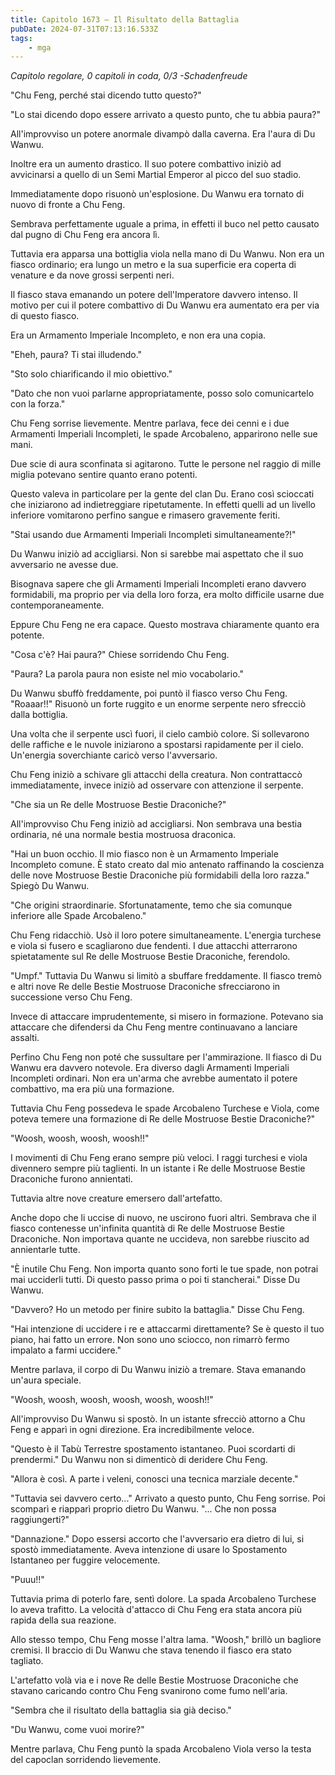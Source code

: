 ```yaml
---
title: Capitolo 1673 – Il Risultato della Battaglia
pubDate: 2024-07-31T07:13:16.533Z
tags:
    - mga
---
```



<em>Capitolo regolare,
0 capitoli in coda, 0/3
-Schadenfreude</em>


"Chu Feng, perché stai dicendo tutto questo?"


"Lo stai dicendo dopo essere arrivato a questo punto, che tu abbia paura?"


All'improvviso un potere anormale divampò dalla caverna. Era l'aura di Du Wanwu.


Inoltre era un aumento drastico. Il suo potere combattivo iniziò ad avvicinarsi a quello di un Semi Martial Emperor al picco del suo stadio.


Immediatamente dopo risuonò un'esplosione. Du Wanwu era tornato di nuovo di fronte a Chu Feng.


Sembrava perfettamente uguale a prima, in effetti il buco nel petto causato dal pugno di Chu Feng era ancora lì.


Tuttavia era apparsa una bottiglia viola nella mano di Du Wanwu. Non era un fiasco ordinario; era lungo un metro e la sua superficie era coperta di venature e da nove grossi serpenti neri.


Il fiasco stava emanando un potere dell'Imperatore davvero intenso. Il motivo per cui il potere combattivo di Du Wanwu era aumentato era per via di questo fiasco.


Era un Armamento Imperiale Incompleto, e non era una copia.


"Eheh, paura? Ti stai illudendo."


"Sto solo chiarificando il mio obiettivo."


"Dato che non vuoi parlarne appropriatamente, posso solo comunicartelo con la forza."


Chu Feng sorrise lievemente. Mentre parlava, fece dei cenni e i due Armamenti Imperiali Incompleti, le spade Arcobaleno, apparirono nelle sue mani.


Due scie di aura sconfinata si agitarono. Tutte le persone nel raggio di mille miglia potevano sentire quanto erano potenti.


Questo valeva in particolare per la gente del clan Du. Erano così scioccati che iniziarono ad indietreggiare ripetutamente. In effetti quelli ad un livello inferiore vomitarono perfino sangue e rimasero gravemente feriti.


"Stai usando due Armamenti Imperiali Incompleti simultaneamente?!"


Du Wanwu iniziò ad accigliarsi. Non si sarebbe mai aspettato che il suo avversario ne avesse due.


Bisognava sapere che gli Armamenti Imperiali Incompleti erano davvero formidabili, ma proprio per via della loro forza, era molto difficile usarne due contemporaneamente.


Eppure Chu Feng ne era capace. Questo mostrava chiaramente quanto era potente.


"Cosa c'è? Hai paura?" Chiese sorridendo Chu Feng.


"Paura? La parola paura non esiste nel mio vocabolario."


Du Wanwu sbuffò freddamente, poi puntò il fiasco verso Chu Feng. "Roaaar!!" Risuonò un forte ruggito e un enorme serpente nero sfrecciò dalla bottiglia.


Una volta che il serpente uscì fuori, il cielo cambiò colore. Si sollevarono delle raffiche e le nuvole iniziarono a spostarsi rapidamente per il cielo. Un'energia soverchiante caricò verso l'avversario.


Chu Feng iniziò a schivare gli attacchi della creatura. Non contrattaccò immediatamente, invece iniziò ad osservare con attenzione il serpente.


"Che sia un Re delle Mostruose Bestie Draconiche?"


All'improvviso Chu Feng iniziò ad accigliarsi. Non sembrava una bestia ordinaria, né una normale bestia mostruosa draconica.


"Hai un buon occhio. Il mio fiasco non è un Armamento Imperiale Incompleto comune. È stato creato dal mio antenato raffinando la coscienza delle nove Mostruose Bestie Draconiche più formidabili della loro razza." Spiegò Du Wanwu.


"Che origini straordinarie. Sfortunatamente, temo che sia comunque inferiore alle Spade Arcobaleno."


Chu Feng ridacchiò. Usò il loro potere simultaneamente. L'energia turchese e viola si fusero e scagliarono due fendenti. I due attacchi atterrarono spietatamente sul Re delle Mostruose Bestie Draconiche, ferendolo.


"Umpf." Tuttavia Du Wanwu si limitò a sbuffare freddamente. Il fiasco tremò e altri nove Re delle Bestie Mostruose Draconiche sfrecciarono in successione verso Chu Feng.


Invece di attaccare imprudentemente, si misero in formazione. Potevano sia attaccare che difendersi da Chu Feng mentre continuavano a lanciare assalti.


Perfino Chu Feng non poté che sussultare per l'ammirazione. Il fiasco di Du Wanwu era davvero notevole. Era diverso dagli Armamenti Imperiali Incompleti ordinari. Non era un'arma che avrebbe aumentato il potere combattivo, ma era più una formazione.


Tuttavia Chu Feng possedeva le spade Arcobaleno Turchese e Viola, come poteva temere una formazione di Re delle Mostruose Bestie Draconiche?"


"Woosh, woosh, woosh, woosh!!"


I movimenti di Chu Feng erano sempre più veloci. I raggi turchesi e viola divennero sempre più taglienti. In un istante i Re delle Mostruose Bestie Draconiche furono annientati.


Tuttavia altre nove creature emersero dall'artefatto.


Anche dopo che li uccise di nuovo, ne uscirono fuori altri. Sembrava che il fiasco contenesse un'infinita quantità di Re delle Mostruose Bestie Draconiche. Non importava quante ne uccideva, non sarebbe riuscito ad annientarle tutte.


"È inutile Chu Feng. Non importa quanto sono forti le tue spade, non potrai mai ucciderli tutti. Di questo passo prima o poi ti stancherai." Disse Du Wanwu.


"Davvero? Ho un metodo per finire subito la battaglia." Disse Chu Feng.


"Hai intenzione di uccidere i re e attaccarmi direttamente? Se è questo il tuo piano, hai fatto un errore. Non sono uno sciocco, non rimarrò fermo impalato a farmi uccidere."


Mentre parlava, il corpo di Du Wanwu iniziò a tremare. Stava emanando un'aura speciale.


"Woosh, woosh, woosh, woosh, woosh, woosh!!"


All'improvviso Du Wanwu si spostò. In un istante sfrecciò attorno a Chu Feng e apparì in ogni direzione. Era incredibilmente veloce.


"Questo è il Tabù Terrestre spostamento istantaneo. Puoi scordarti di prendermi." Du Wanwu non si dimenticò di deridere Chu Feng.


"Allora è così. A parte i veleni, conosci una tecnica marziale decente."


"Tuttavia sei davvero certo..." Arrivato a questo punto, Chu Feng sorrise. Poi scomparì e riapparì proprio dietro Du Wanwu. "... Che non possa raggiungerti?"


"Dannazione." Dopo essersi accorto che l'avversario era dietro di lui, si spostò immediatamente. Aveva intenzione di usare lo Spostamento Istantaneo per fuggire velocemente.


"Puuu!!"


Tuttavia prima di poterlo fare, sentì dolore. La spada Arcobaleno Turchese lo aveva trafitto. La velocità d'attacco di Chu Feng era stata ancora più rapida della sua reazione.


Allo stesso tempo, Chu Feng mosse l'altra lama. "Woosh," brillò un bagliore cremisi. Il braccio di Du Wanwu che stava tenendo il fiasco era stato tagliato.


L'artefatto volà via e i nove Re delle Bestie Mostruose Draconiche che stavano caricando contro Chu Feng svanirono come fumo nell'aria.


"Sembra che il risultato della battaglia sia già deciso."


"Du Wanwu, come vuoi morire?"


Mentre parlava, Chu Feng puntò la spada Arcobaleno Viola verso la testa del capoclan sorridendo lievemente.
                                


                                



